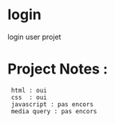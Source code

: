 # login
login user projet

# Project Notes : 
     html : oui
     css  : oui
     javascript : pas encors
     media query : pas encors
